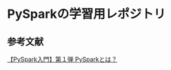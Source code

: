 # PySparkの学習用レポジトリ

## 参考文献
[【PySpark入門】第１弾 PySparkとは？](https://blog.serverworks.co.jp/introducing-pyspark-1)